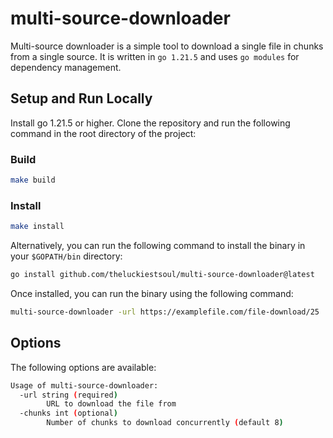 # multi-source-downloader

Multi-source downloader is a simple tool to download a single file in chunks from a single source. It is written in `go 1.21.5` and uses `go modules` for dependency management.

## Setup and Run Locally
Install go 1.21.5 or higher. Clone the repository and run the following command in the root directory of the project:

### Build
```bash
make build
```

### Install
```bash
make install
```

Alternatively, you can run the following command to install the binary in your `$GOPATH/bin` directory:
```bash
go install github.com/theluckiestsoul/multi-source-downloader@latest
```

Once installed, you can run the binary using the following command:
```bash
multi-source-downloader -url https://examplefile.com/file-download/25
```

## Options
The following options are available:
```bash
Usage of multi-source-downloader:
  -url string (required)
        URL to download the file from
  -chunks int (optional)
        Number of chunks to download concurrently (default 8)
```
